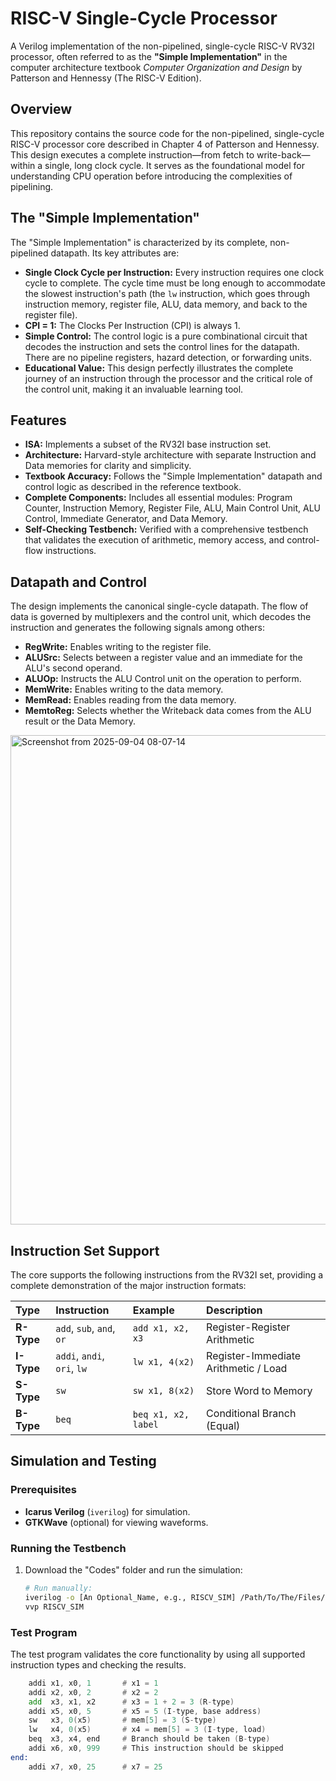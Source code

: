 # RISC-V Single-Cycle Processor 



A Verilog implementation of the non-pipelined, single-cycle RISC-V RV32I processor, often referred to as the **"Simple Implementation"** in the computer architecture textbook *Computer Organization and Design* by Patterson and Hennessy (The RISC-V Edition).



## Overview

This repository contains the source code for the non-pipelined, single-cycle RISC-V processor core described in Chapter 4 of Patterson and Hennessy. This design executes a complete instruction—from fetch to write-back—within a single, long clock cycle. It serves as the foundational model for understanding CPU operation before introducing the complexities of pipelining.

## The "Simple Implementation"

The "Simple Implementation" is characterized by its complete, non-pipelined datapath. Its key attributes are:
- **Single Clock Cycle per Instruction:** Every instruction requires one clock cycle to complete. The cycle time must be long enough to accommodate the slowest instruction's path (the `lw` instruction, which goes through instruction memory, register file, ALU, data memory, and back to the register file).
- **CPI = 1:** The Clocks Per Instruction (CPI) is always 1.
- **Simple Control:** The control logic is a pure combinational circuit that decodes the instruction and sets the control lines for the datapath. There are no pipeline registers, hazard detection, or forwarding units.
- **Educational Value:** This design perfectly illustrates the complete journey of an instruction through the processor and the critical role of the control unit, making it an invaluable learning tool.

## Features

- **ISA:** Implements a subset of the RV32I base instruction set.
- **Architecture:** Harvard-style architecture with separate Instruction and Data memories for clarity and simplicity.
- **Textbook Accuracy:** Follows the "Simple Implementation" datapath and control logic as described in the reference textbook.
- **Complete Components:** Includes all essential modules: Program Counter, Instruction Memory, Register File, ALU, Main Control Unit, ALU Control, Immediate Generator, and Data Memory.
- **Self-Checking Testbench:** Verified with a comprehensive testbench that validates the execution of arithmetic, memory access, and control-flow instructions.

## Datapath and Control

The design implements the canonical single-cycle datapath. The flow of data is governed by multiplexers and the control unit, which decodes the instruction and generates the following signals among others:
- **RegWrite:** Enables writing to the register file.
- **ALUSrc:** Selects between a register value and an immediate for the ALU's second operand.
- **ALUOp:** Instructs the ALU Control unit on the operation to perform.
- **MemWrite:** Enables writing to the data memory.
- **MemRead:** Enables reading from the data memory.
- **MemtoReg:** Selects whether the Writeback data comes from the ALU result or the Data Memory.


<img width="1012" height="783" alt="Screenshot from 2025-09-04 08-07-14" src="https://github.com/user-attachments/assets/8c624546-12dd-470c-982a-fba13c951577" />




## Instruction Set Support

The core supports the following instructions from the RV32I set, providing a complete demonstration of the major instruction formats:

| Type | Instruction | Example | Description |
| :--- | :--- | :--- | :--- |
| **R-Type** | `add`, `sub`, `and`, `or` | `add x1, x2, x3` | Register-Register Arithmetic |
| **I-Type** | `addi`, `andi`, `ori`, `lw` | `lw x1, 4(x2)` | Register-Immediate Arithmetic / Load |
| **S-Type** | `sw` | `sw x1, 8(x2)` | Store Word to Memory |
| **B-Type** | `beq` | `beq x1, x2, label` | Conditional Branch (Equal) |

## Simulation and Testing

### Prerequisites
- **Icarus Verilog** (`iverilog`) for simulation.
- **GTKWave** (optional) for viewing waveforms.

### Running the Testbench
1.  Download the "Codes" folder and run the simulation:
    ```bash
    # Run manually:
    iverilog -o [An Optional_Name, e.g., RISCV_SIM] /Path/To/The/Files/*.v  ./Path/To/The/Files/TB_top.v
    vvp RISCV_SIM
    ```

### Test Program
The test program validates the core functionality by using all supported instruction types and checking the results.

```asm
    addi x1, x0, 1       # x1 = 1
    addi x2, x0, 2       # x2 = 2
    add  x3, x1, x2      # x3 = 1 + 2 = 3 (R-type)
    addi x5, x0, 5       # x5 = 5 (I-type, base address)
    sw   x3, 0(x5)       # mem[5] = 3 (S-type)
    lw   x4, 0(x5)       # x4 = mem[5] = 3 (I-type, load)
    beq  x3, x4, end     # Branch should be taken (B-type)
    addi x6, x0, 999     # This instruction should be skipped
end:
    addi x7, x0, 25      # x7 = 25
